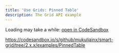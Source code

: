 ```yaml
---
title: 'Use Grids: Pinned Table'
description: The Grid API example
---
```


Loading may take a while: [open in CodeSandbox](https://codesandbox.io/s/github/mukuljainx/smart-grid/tree/2.x.x/examples/PinnedTable)

https://codesandbox.io/s/github/mukuljainx/smart-grid/tree/2.x.x/examples/PinnedTable
